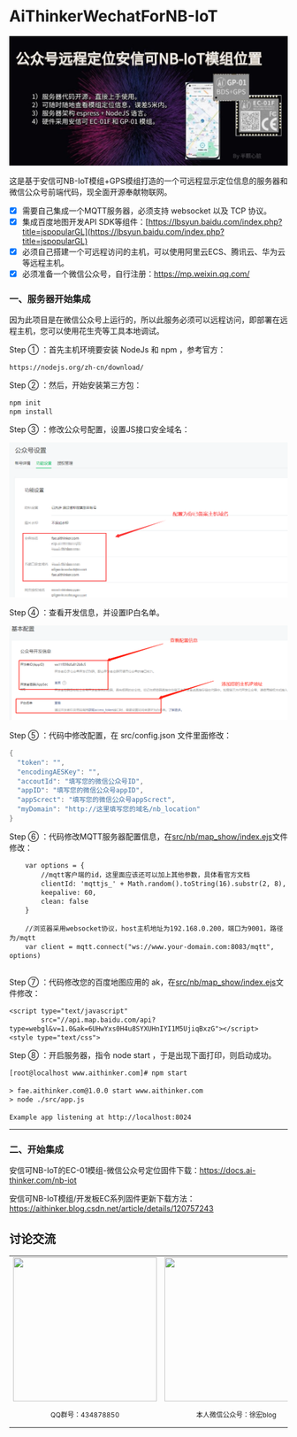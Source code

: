 # AiThinkerWechatForNB-IoT

<p align="center">
  <img src="png/main.jpg" alt="Banner" />
</p>


这是基于安信可NB-IoT模组+GPS模组打造的一个可远程显示定位信息的服务器和微信公众号前端代码，现全面开源奉献物联网。

- [x] 需要自己集成一个MQTT服务器，必须支持 websocket 以及 TCP 协议。
- [x] 集成百度地图开发API SDK等组件：[https://lbsyun.baidu.com/index.php?title=jspopularGL](https://lbsyun.baidu.com/index.php?title=jspopularGL)
- [x] 必须自己搭建一个可远程访问的主机，可以使用阿里云ECS、腾讯云、华为云等远程主机。
- [x] 必须准备一个微信公众号，自行注册：https://mp.weixin.qq.com/

### 一、服务器开始集成

因为此项目是在微信公众号上运行的，所以此服务必须可以远程访问，即部署在远程主机，您可以使用花生壳等工具本地调试。

Step ① ：首先主机环境要安装 NodeJs 和 npm ，参考官方：

```
https://nodejs.org/zh-cn/download/
```

Step ② ：然后，开始安装第三方包：

```
npm init 
npm install
```

Step ③ ：修改公众号配置，设置JS接口安全域名：

![domain_config_01](png\domain_config_01.png)

Step ④ ：查看开发信息，并设置IP白名单。

![domain_config_01](png\domain_config_02.png)

Step ⑤ ：代码中修改配置，在 src/config.json 文件里面修改：

```C
{
  "token": "",
  "encodingAESKey": "",
  "accoutId": "填写您的微信公众号ID",
  "appID": "填写您的微信公众号appID",
  "appScrect": "填写您的微信公众号appScrect",
  "myDomain": "http://这里填写您的域名/nb_location"
}
```

Step ⑥ ：代码修改MQTT服务器配置信息，在[src/nb/map_show/index.ejs](https://github.com/xuhongv/AiThinkerWechatForNB-IoT/blob/main/src/nb/map_show/index.ejs#L183)文件修改：

```
    var options = {
        //mqtt客户端的id，这里面应该还可以加上其他参数，具体看官方文档
        clientId: 'mqttjs_' + Math.random().toString(16).substr(2, 8),
        keepalive: 60,
        clean: false
    }
    
    //浏览器采用websocket协议，host主机地址为192.168.0.200，端口为9001，路径为/mqtt
    var client = mqtt.connect("ws://www.your-domain.com:8083/mqtt", options) 
    
```

Step ⑦ ：代码修改您的百度地图应用的 ak，在[src/nb/map_show/index.ejs](https://github.com/xuhongv/AiThinkerWechatForNB-IoT/blob/main/src/nb/map_show/index.ejs#L16)文件修改：

```
<script type="text/javascript"
        src="//api.map.baidu.com/api?type=webgl&v=1.0&ak=6UHwYxs0H4u8SYXUHnIYI1M5UjiqBxzG"></script>
<style type="text/css">
```

Step ⑧ ：开启服务器，指令 node start ，于是出现下面打印，则启动成功。

```
[root@localhost www.aithinker.com]# npm start

> fae.aithinker.com@1.0.0 start www.aithinker.com
> node ./src/app.js

Example app listening at http://localhost:8024
```

--------------------------------------

### 二、开始集成

安信可NB-IoT的EC-01模组-微信公众号定位固件下载：https://docs.ai-thinker.com/nb-iot

安信可NB-IoT模组/开发板EC系列固件更新下载方法：https://aithinker.blog.csdn.net/article/details/120757243

## 讨论交流
<table>
  <tbody>
    <tr >
      <td align="center" valign="middle" style="border-style:none">
       <img class="QR-img" height="260" width="260" src="https://aithinker-static.oss-cn-shenzhen.aliyuncs.com/bbs/important/qq_group.png">
        <p style="font-size:12px;">QQ群号：434878850</p>
      </td>
      <td align="center" valign="middle" style="border-style:none">
        <img class="QR-img" height="260" width="260" src="https://aithinker-static.oss-cn-shenzhen.aliyuncs.com/bbs/important/wechat_account.jpg">
        <p style="font-size:12px;">本人微信公众号：徐宏blog</p>
      </td>
      <td align="center" valign="middle" style="border-style:none">
        <img class="QR-img" height="260" width="260" src="https://aithinker-static.oss-cn-shenzhen.aliyuncs.com/bbs/important/wechat_me.jpg">
        <p style="font-size:12px;">私人工作微信，添加标明来意</p>
      </td>
    </tr>
  </tbody>
</table>

